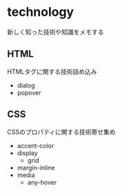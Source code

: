 # technology

新しく知った技術や知識をメモする

## HTML

HTMLタグに関する技術詰め込み

- dialog
- popover

## CSS

CSSのプロパティに関する技術寄せ集め

- accent-color
- display
  - grid
- margin-inline
- media
  - any-hover